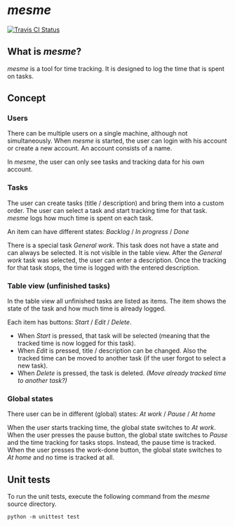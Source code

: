 # *mesme*

[![Travis CI Status](https://travis-ci.org/dagophil/mesme.svg?branch=master)](https://travis-ci.org/dagophil/mesme)

## What is *mesme*?

*mesme* is a tool for time tracking. It is designed to log the time that is spent on tasks.

## Concept

### Users

There can be multiple users on a single machine, although not simultaneously. When *mesme* is started, the user can
login with his account or create a new account. An account consists of a name.

In *mesme*, the user can only see tasks and tracking data for his own account.

### Tasks

The user can create tasks (title / description) and bring them into a custom order.
The user can select a task and start tracking time for that task.
*mesme* logs how much time is spent on each task.

An item can have different states: *Backlog* / *In progress* / *Done*

There is a special task *General work*. This task does not have a state and can always be selected. It is not visible in
the table view. After the *General work* task was selected, the user can enter a description. Once the tracking for that
task stops, the time is logged with the entered description.

### Table view (unfinished tasks)

In the table view all unfinished tasks are listed as items. The item shows the state of the task and how much time is
already logged.

Each item has buttons: *Start* / *Edit* / *Delete*.
* When *Start* is pressed, that task will be selected (meaning that the tracked time is now logged for this task).
* When *Edit* is pressed, title / description can be changed. Also the tracked time can be moved to another task (if the
  user forgot to select a new task).
* When *Delete* is pressed, the task is deleted. *(Move already tracked time to another task?)*

### Global states

There user can be in different (global) states: *At work* / *Pause* / *At home*

When the user starts tracking time, the global state switches to *At work*. When the user presses the pause button, the
global state switches to *Pause* and the time tracking for tasks stops. Instead, the pause time is tracked. When the
user presses the work-done button, the global state switches to *At home* and no time is tracked at all.

## Unit tests

To run the unit tests, execute the following command from the *mesme* source directory.
```
python -m unittest test
```

